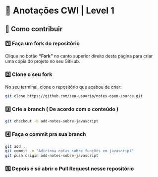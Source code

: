 # 🧠 Anotações CWI | Level 1 

## 🚀 Como contribuir

### 1️⃣ Faça um fork do repositório
Clique no botão **“Fork”** no canto superior direito desta página para criar uma cópia do projeto no seu GitHub.

### 2️⃣ Clone o seu fork
No seu terminal, clone o repositório que acabou de criar:
```bash
git clone https://github.com/seu-usuario/notes-open-source.git
```
### 3️⃣ Crie a branch ( De acordo com o conteúdo )
```bash
git checkout -b add-notes-sobre-javascript
```
### 4️⃣ Faça o commit pra sua branch
```bash
git add .
git commit -m "Adiciona notas sobre funções em javascript"
git push origin add-notes-sobre-javascript
```
### 5️⃣ Depois é só abrir o Pull Request nesse repositório 
